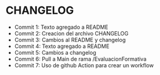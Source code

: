 <h1 id="titulo">CHANGELOG</h2>
<ul>
<li>Commit 1: Texto agregado a README</li>
<li>Commit 2: Creacion del archivo CHANGELOG</li>
<li>Commit 3: Cambios al README y changelog</li>
<li>Commit 4: Texto agregado a README</li>
<li>Commit 5: Cambios a changelog</li>
<li>Commit 6: Pull a Main de rama /EvaluacionFormativa</li>
<li>Commit 7: Uso de github Action para crear un workflow</li>
</ul>
